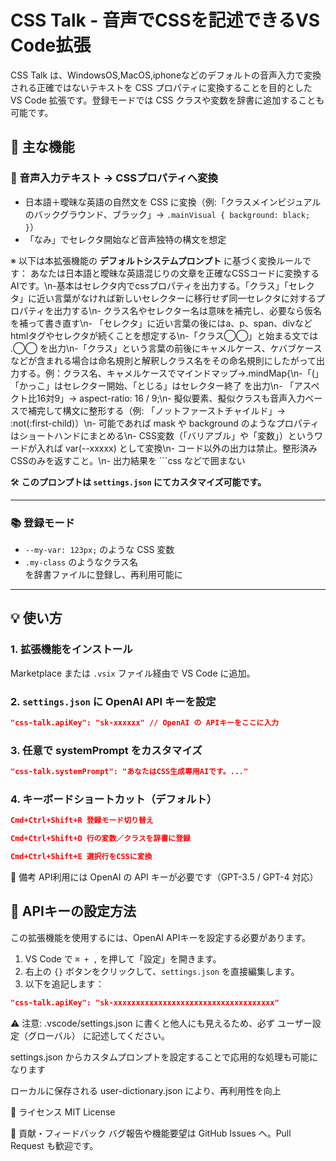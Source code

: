 # CSS Talk - 音声でCSSを記述できるVS Code拡張

CSS Talk は、WindowsOS,MacOS,iphoneなどのデフォルトの音声入力で変換される正確ではないテキストを CSS プロパティに変換することを目的とした VS Code 拡張です。登録モードでは CSS クラスや変数を辞書に追加することも可能です。

## 🧠 主な機能

### 🎤 音声入力テキスト → CSSプロパティへ変換
- 日本語＋曖昧な英語の自然文を CSS に変換（例:「クラスメインビジュアルのバックグラウンド、ブラック」→ `.mainVisual { background: black; }`）
- 「なみ」でセレクタ開始など音声独特の構文を想定  

※ 以下は本拡張機能の **デフォルトシステムプロンプト** に基づく変換ルールです：
あなたは日本語と曖昧な英語混じりの文章を正確なCSSコードに変換するAIです。\n-基本はセレクタ内でcssプロパティを出力する。「クラス」「セレクタ」に近い言葉がなければ新しいセレクターに移行せず同一セレクタに対するプロパティを出力する\n- クラス名やセレクター名は意味を補完し、必要なら仮名を補って書き直す\n- 「セレクタ」に近い言葉の後にはa、p、span、divなどhtmlタグやセレクタが続くことを想定する\n-「クラス◯◯」と始まる文では .◯◯ を出力\n-「クラス」という言葉の前後にキャメルケース、ケバブケースなどが含まれる場合は命名規則と解釈しクラス名をその命名規則にしたがって出力する。例：クラス名、キャメルケースでマインドマップ→.mindMap{\n-「(」「かっこ」はセレクター開始、「とじる」はセレクター終了 を出力\n- 「アスペクト比16対9」→ aspect-ratio: 16 / 9;\n- 擬似要素、擬似クラスも音声入力ベースで補完して構文に整形する（例: 「ノットファーストチャイルド」→ :not(:first-child)）\n- 可能であれば mask や background のようなプロパティはショートハンドにまとめる\n- CSS変数（「バリアブル」や「変数」）というワードが入れば var(--xxxxx) として変換\n- コード以外の出力は禁止。整形済みCSSのみを返すこと。\n- 出力結果を ```css などで囲まない

🛠 **このプロンプトは `settings.json` にてカスタマイズ可能です。**

---

### 📚 登録モード
- `--my-var: 123px;` のような CSS 変数
- `.my-class` のようなクラス名  
を辞書ファイルに登録し、再利用可能に

---

## 💡 使い方

### 1. 拡張機能をインストール

Marketplace または `.vsix` ファイル経由で VS Code に追加。

### 2. `settings.json` に OpenAI API キーを設定

```json
"css-talk.apiKey": "sk-xxxxxx" // OpenAI の APIキーをここに入力
```
### 3. 任意で systemPrompt をカスタマイズ
```json
"css-talk.systemPrompt": "あなたはCSS生成専用AIです。..."
```

### 4. キーボードショートカット（デフォルト）
```json
Cmd+Ctrl+Shift+R 登録モード切り替え

Cmd+Ctrl+Shift+D 行の変数／クラスを辞書に登録

Cmd+Ctrl+Shift+E 選択行をCSSに変換
```

🔧 備考
API利用には OpenAI の API キーが必要です（GPT-3.5 / GPT-4 対応）

## 🔑 APIキーの設定方法

この拡張機能を使用するには、OpenAI APIキーを設定する必要があります。

1. VS Code で `⌘ + ,` を押して「設定」を開きます。
2. 右上の `{}` ボタンをクリックして、`settings.json` を直接編集します。
3. 以下を追記します：

```json
"css-talk.apiKey": "sk-xxxxxxxxxxxxxxxxxxxxxxxxxxxxxxxxxxxx"
```
⚠️ 注意: .vscode/settings.json に書くと他人にも見えるため、必ず ユーザー設定（グローバル） に記述してください。

settings.json からカスタムプロンプトを設定することで応用的な処理も可能になります

ローカルに保存される user-dictionary.json により、再利用性を向上

📝 ライセンス
MIT License

🤝 貢献・フィードバック
バグ報告や機能要望は GitHub Issues へ。Pull Request も歓迎です。